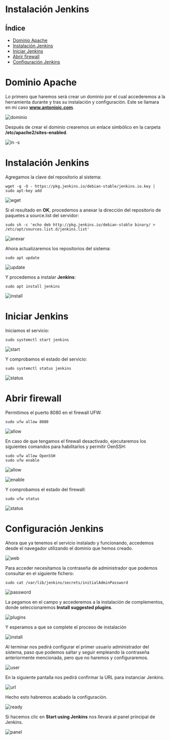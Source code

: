 # Instalación Jenkins

## Índice
- <a href="#1">Dominio Apache</a>
- <a href="#2">Instalación Jenkins</a>
- <a href="#3">Iniciar Jenkins</a>
- <a href="#4">Abrir firewall</a>
- <a href="#5">Configuración Jenkins</a>



# <a name="1">Dominio Apache</a>

Lo primero que haremos será crear un dominio por el cual accederemos a la herramienta durante y tras su instalación y configuración. Este se llamara en mi caso **www.antonioic.com**.

![dominio](img/1.png)

Después de crear el dominio crearemos un enlace simbólico en la carpeta **/etc/apache2/sites-enabled**.

![ln -s](img/2.png)



# <a name="2">Instalación Jenkins</a>

Agregamos la clave del repositorio al sistema:

```
wget -q -O - https://pkg.jenkins.io/debian-stable/jenkins.io.key | sudo apt-key add
```

![wget](img/3.png)

Si el resultado en **OK**, procedemos a anexar la dirección del repositorio de paquetes a source.list del servidor:

```
sudo sh -c 'echo deb http://pkg.jenkins.io/debian-stable binary/ > /etc/apt/sources.list.d/jenkins.list'
```

![anexar](img/4.png)

Ahora actualizaremos los repositorios del sistema:

```
sudo apt update
```

![update](img/5.png)

Y procedemos a instalar **Jenkins**:

```
sudo apt install jenkins
```

![install](img/6.png)



# <a name="3">Iniciar Jenkins</a>

Iniciamos el servicio:

```
sudo systemctl start jenkins
```

![start](img/7.png)

Y comprobamos el estado del servicio:

```
sudo systemctl status jenkins
```

![status](img/8.png)



# <a name="4">Abrir firewall</a>

Permitimos el puerto 8080 en el firewall UFW:

```
sudo ufw allow 8080
```

![allow](img/9.png)

En caso de que tengamos el firewall desactivado, ejecutaremos los siguientes comandos para habilitarlos y permitir OenSSH:

```
sudo ufw allow OpenSSH
sudo ufw enable
```

![allow](img/10.png)

![enable](img/11.png)

Y comprobamos el estado del firewall:

```
sudo ufw status
```

![status](img/12.png)



# <a name="5">Configuración Jenkins</a>

Ahora que ya tenemos el servicio instalado y funcionando, accedemos desde el navegador utilizando el dominio que hemos creado.

![web](img/13.png)

Para acceder necesitamos la contraseña de administrador que podemos consultar en el siguiente fichero:

```
sudo cat /var/lib/jenkins/secrets/initialAdminPassword
```

![password](img/14.png)

La pegamos en el campo y accederemos a la instalación de complementos, donde seleccionaremos **Install suggested plugins**.

![plugins](img/15.png)

Y esperamos a que se complete el proceso de instalación

![install](img/16.png)

Al terminar nos pedirá configurar el primer usuario administrador del sistema, paso que podemos saltar y seguir empleando la contraseña anteriormente mencionada, pero que no haremos y configuraremos.

![user](img/17.png)

En la siguiente pantalla nos pedirá confirmar la URL para instanciar Jenkins.

![url](img/18.png)

Hecho esto habremos acabado la configuración.

![ready](img/19.png)

Si hacemos clic en **Start using Jenkins** nos llevará al panel principal de Jenkins.

![panel](img/20.png)
